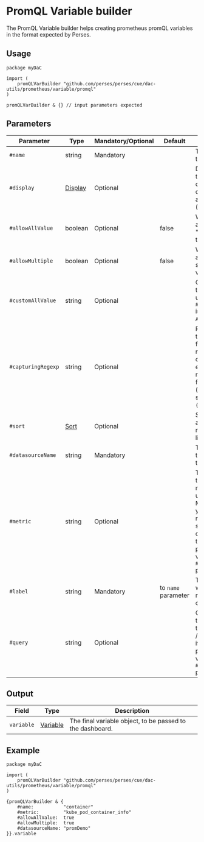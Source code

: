# PromQL Variable builder

The PromQL Variable builder helps creating prometheus promQL variables in the format expected by Perses.

## Usage

```cue
package myDaC

import (
	promQLVarBuilder "github.com/perses/perses/cue/dac-utils/prometheus/variable/promql"
)

promQLVarBuilder & {} // input parameters expected
```

## Parameters

| Parameter          | Type                                                            | Mandatory/Optional | Default             | Description                                                                                                                                                       |
|--------------------|-----------------------------------------------------------------|--------------------|---------------------|-------------------------------------------------------------------------------------------------------------------------------------------------------------------|
| `#name`            | string                                                          | Mandatory          |                     | The name of this variable.                                                                                                                                        |
| `#display`         | [Display](../../../../api/variable.md#display-specification)    | Optional           |                     | Display object to tune the display name, description and visibility (show/hide).                                                                                  |
| `#allowAllValue`   | boolean                                                         | Optional           | false               | Whether to append the "All" value to the list.                                                                                                                    |
| `#allowMultiple`   | boolean                                                         | Optional           | false               | Whether to allow multi-selection of values.                                                                                                                       |
| `#customAllValue`  | string                                                          | Optional           |                     | Custom value that will be used if `#allowAllValue` is true and if `All` is selected.                                                                              |
| `#capturingRegexp` | string                                                          | Optional           |                     | Regexp used to catch and filter the results of the query. If empty, then nothing is filtered (equivalent of setting it to `(.*)`).                                |
| `#sort`            | [Sort](../../../../api/variable.md#list-variable-specification) | Optional           |                     | Sort method to apply when rendering the list of values.                                                                                                           |
| `#datasourceName`  | string                                                          | Mandatory          |                     | The name of the datasource to query.                                                                                                                              |
| `#metric`          | string                                                          | Optional           |                     | The name of the source metric to be used. /!\ Mandatory if you want to rely on the standard query pattern, thus didn't provide a value to the `#query` parameter. |
| `#label`           | string                                                          | Mandatory          | to `name` parameter | The label from which to retrieve the list of values.                                                                                                              |
| `#query`           | string                                                          | Optional           |                     | Custom query to be used for this variable. /!\ Mandatory if you didn't provide a value to the `#metric` parameter.                                                |

## Output

| Field      | Type                                                           | Description                                               |
|------------|----------------------------------------------------------------|-----------------------------------------------------------|
| `variable` | [Variable](../../../../api/variable.md#variable-specification) | The final variable object, to be passed to the dashboard. |

## Example

```cue
package myDaC

import (
	promQLVarBuilder "github.com/perses/perses/cue/dac-utils/prometheus/variable/promql"
)

{promQLVarBuilder & {
	#name:           "container"
	#metric:         "kube_pod_container_info"
	#allowAllValue:  true
	#allowMultiple:  true
	#datasourceName: "promDemo"
}}.variable
```
